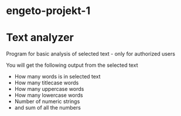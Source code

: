 # engeto-projekt-1
# Text analyzer

Program for basic analysis of selected text - only for authorized users

You will get the following output from the selected text
- How many words is in selected text
- How many titlecase words
- How many uppercase words
- How many lowercase words
- Number of numeric strings
- and sum of all the numbers
